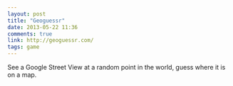 ```yaml
---
layout: post
title: "Geoguessr"
date: 2013-05-22 11:36
comments: true
link: http://geoguessr.com/
tags: game
---
```


See a Google Street View at a random point in the world, guess where it is on a map.